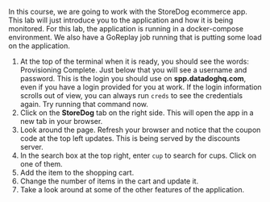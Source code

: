 In this course, we are going to work with the StoreDog ecommerce app. This lab will just introduce you to the application and how it is being monitored. For this lab, the application is running in a docker-compose environment. We also have a GoReplay job running that is putting some load on the application. 

1.  At the top of the terminal when it is ready, you should see the words: Provisioning Complete. Just below that you will see a username and password. This is the login you should use on **spp.datadoghq.com**, even if you have a login provided for you at work. If the login information scrolls out of view, you can always run `creds` to see the credentials again. Try running that command now.
2.  Click on the **StoreDog** tab on the right side. This will open the app in a new tab in your browser. 
3.  Look around the page. Refresh your browser and notice that the coupon code at the top left updates. This is being served by the discounts server. 
4.  In the search box at the top right, enter `cup` to search for cups. Click on one of them. 
5.  Add the item to the shopping cart.
6.  Change the number of items in the cart and update it.
7.  Take a look around at some of the other features of the application. 
